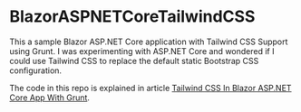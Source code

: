 # BlazorASPNETCoreTailwindCSS
This a sample Blazor ASP.NET Core application with Tailwind CSS Support using Grunt. I was experimenting with ASP.NET Core and wondered if I could use Tailwind CSS to replace the default static Bootstrap CSS configuration.

The code in this repo is explained in article [Tailwind CSS In Blazor ASP.NET Core App With Grunt](https://medium.com/@georgemr/tailwind-css-in-blazor-asp-net-core-app-with-grunt-24a627cd9f3a).

